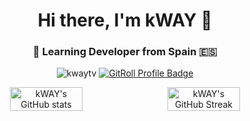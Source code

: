 <h1 align="center">Hi there, I'm kWAY 👋</h1>
<h3 align="center">🚀 Learning Developer from Spain 🇪🇸</h3>

<p align="center">
  <img src="https://komarev.com/ghpvc/?username=kwaytv&label=Profile%20views&color=0e75b6&style=flat-square" alt="kwaytv" />
  <a href="https://gitroll.io/profile/uezq54oxIk4VFZkLigfxGmGgm57z1" target="_blank">
    <img src="https://gitroll.io/api/badges/profiles/v1/uezq54oxIk4VFZkLigfxGmGgm57z1" alt="GitRoll Profile Badge"/>
  </a>
</p>

<div align="center" style="display: flex; justify-content: center; gap: 10px;">
  <img src="https://github-readme-stats.vercel.app/api?username=kwaytv&show_icons=true&theme=dark&hide_border=true&layout=compact" width="48%" alt="kWAY's GitHub stats" />
  <img src="https://github-readme-streak-stats.herokuapp.com/?user=kwaytv&theme=dark&hide_border=true&layout=compact" width="48%" alt="kWAY's GitHub Streak" />
</div>
